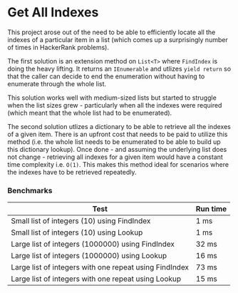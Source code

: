 # Get All Indexes

This project arose out of the need to be able to efficiently locate all the indexes of a particular item in a list (which comes up a surprisingly number of times in HackerRank problems).

The first solution is an extension method on `List<T>` where `FindIndex` is doing the heavy lifting. It returns an `IEnumerable` and utlizes `yield return` so that the caller can decide to end the enumeration without having to enumerate through the whole list.

This solution works well with medium-sized lists but started to struggle when the list sizes grew - particularly when all the indexes were required (which meant that the whole list had to be enumerated).

The second solution utlizes a dictionary to be able to retrieve all the indexes of a given item. There is an upfront cost that needs to be paid to utilize this method (i.e. the whole list needs to be enumerated to be able to build up this dictionary lookup). Once done - and assuming the underlying list does not change - retrieving all indexes for a given item would have a constant time complexity i.e. `O(1)`. This makes this method ideal for scenarios where the indexes have to be retrieved repeatedly.

### Benchmarks

| Test                                        | Run time |
|---------------------------------------------| ---------|
| Small list of integers (10) using FindIndex | 1 ms |
| Small list of integers (10) using Lookup | 1 ms |
| Large list of integers (1000000) using FindIndex | 32 ms |
| Large list of integers (1000000) using Lookup | 16 ms |
| Large list of integers with one repeat using FindIndex | 73 ms |
| Large list of integers with one repeat using Lookup | 15 ms |